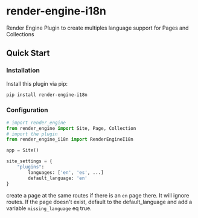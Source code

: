 # render-engine-i18n
Render Engine Plugin to create multiples language support for Pages and Collections

## Quick Start

### Installation

Install this plugin via pip:

```bash
pip install render-engine-i18n
```

### Configuration

```python
# import render_engine
from render_engine import Site, Page, Collection
# import the plugin
from render_engine_i18n import RenderEngineI18n

app = Site()

site_settings = {
    "plugins":
        languages: ['en', 'es', ...]
        default_language: 'en'
}

```

create a page at the same routes if there is an `en` page there. It will ignore routes. If the page doesn't exist, default to the default_language and add a variable `missing_language` eq true.
